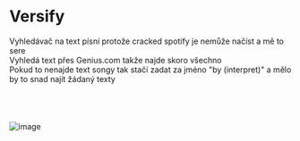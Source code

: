# Versify
Vyhledávač na text písní protože cracked spotify je nemůže načíst a mě to sere  
Vyhledá text přes Genius.com takže najde skoro všechno  
Pokud to nenajde text songy tak stačí zadat za jméno "by (interpret)" a mělo by to snad najít žádaný texty
<br>
<br>
<br>
<br>
<br>
![image](https://github.com/user-attachments/assets/2fdeb9a8-5392-4d4c-8647-ad9d893f21c0)
